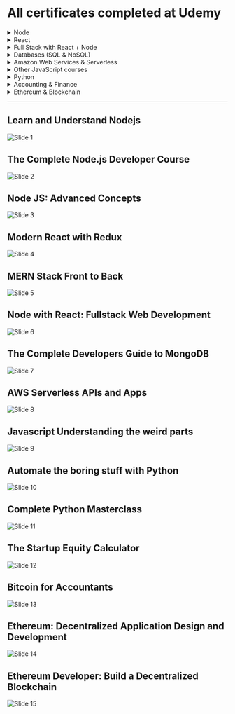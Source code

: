 # All certificates completed at Udemy

<details>
<summary> Node</summary>

* [Learn and Understand Node.js](#user-content-learn-and-understand-nodejs)
* [The Complete Node.js Developer Course](#user-content-the-complete-nodejs-developer-course)
* [Node JS Advanced Concepts](#user-content-node-js-advanced-concepts)
</details>

<details>
<summary> React</summary>

* [Modern React with Redux](#user-content-modern-react-with-redux)
  </details>

<details>
<summary> Full Stack with React + Node</summary>

* [MERN Stack Front to Back](#user-content-mern-stack-front-to-back)
* [Node with React: Fullstack Web Development](#user-content-node-with-react-fullstack-web-development)
</details>

<details>
<summary> Databases (SQL & NoSQL)</summary>

* [The Complete Developers Guide to MongoDB](#user-content-the-complete-developers-guide-to-mongodb)

  </details>

<details>
<summary> Amazon Web Services & Serverless</summary>

* [AWS Serverless APIs and Apps](#user-content-aws-serverless-apis-and-apps)
  </details>
<details>

  <summary> Other JavaScript courses</summary>

* [Javascript Understanding the weird parts](#user-content-javascript-understanding-the-weird-parts)
  </details>
<details>

  <summary> Python</summary>

* [Automate the boring stuff with Python](#user-content-automate-the-boring-stuff-with-python)
* [Complete Python Masterclass](#user-content-complete-python-masterclass)
  </details>
<details>

  <summary> Accounting & Finance</summary>

* [The Startup Equity Calculator](#user-content-the-startup-equity-calculator)
* [Bitcoin for Accountants](#user-content-bitcoin-for-accountants)
  </details>
<details>

  <summary> Ethereum & Blockchain</summary>

* [Ethereum: Decentralized Application Design and Development](#user-content-ethereum-decentralized-application-design-and-development)
* [Ethereum Developer: Build a Decentralized Blockchain](#user-content-ethereum-developer-build-a-decentralized-blockchain)
  </details>


<hr>

## Learn and Understand Nodejs
![Slide 1](certificates/Learn_and_Understand_Nodejs.jpg)

## The Complete Node.js Developer Course
![Slide 2](certificates/The_complete_Node.js_developer_course.jpg)

## Node JS: Advanced Concepts
![Slide 3](certificates/Node_JS_Advanced_Concepts.jpg)

## Modern React with Redux
![Slide 4](certificates/Modern_React_with_Redux.jpg)

## MERN Stack Front to Back
![Slide 5](certificates/MERN_Stack_Front_To_Back.jpg)

## Node with React: Fullstack Web Development
![Slide 6](certificates/Node_with_React_Fullstack_Web_Development.jpg)

## The Complete Developers Guide to MongoDB
![Slide 7](certificates/The_Complete_Developers_Guide_to_MongoDB.jpg)

## AWS Serverless APIs and Apps
![Slide 8](certificates/AWS_Serverless_APIs_and_Apps.jpg)

## Javascript Understanding the weird parts
![Slide 9](certificates/Javascript_Understanding_the_weird_parts.jpg)

## Automate the boring stuff with Python
![Slide 10](certificates/Automate_the_boring_stuff_with_Python.jpg)

## Complete Python Masterclass
![Slide 11](certificates/Complete_Python_Masterclass.jpg)

## The Startup Equity Calculator
![Slide 12](certificates/The_Startup_Equity_Calculator.jpg)

## Bitcoin for Accountants
![Slide 13](certificates/Bitcoin_for_Accountants.jpg)

## Ethereum: Decentralized Application Design and Development
![Slide 14](certificates/Ethereum_Decentralized_Application_Design_and_Development.jpg)

## Ethereum Developer: Build a Decentralized Blockchain
![Slide 15](certificates/Ethereum_Developer_Build_A_Decentralised_Blockchain.jpg)

